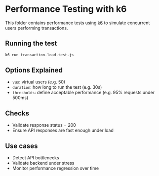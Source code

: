 #  Performance Testing with k6

This folder contains performance tests using [k6](https://k6.io/) to simulate concurrent users performing transactions.

##  Running the test

```bash
k6 run transaction-load.test.js
```

##  Options Explained
- `vus`: virtual users (e.g. 50)
- `duration`: how long to run the test (e.g. 30s)
- `thresholds`: define acceptable performance (e.g. 95% requests under 500ms)

##  Checks
- Validate response status = 200
- Ensure API responses are fast enough under load

##  Use cases
- Detect API bottlenecks
- Validate backend under stress
- Monitor performance regression over time
